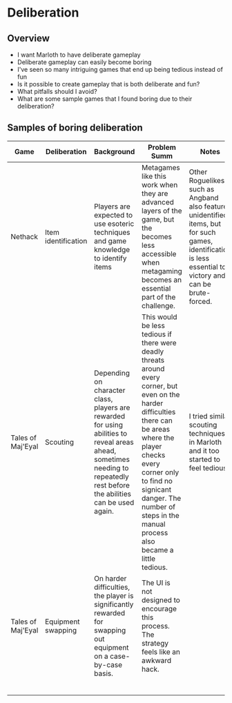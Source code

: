 # Deliberation

## Overview

* I want Marloth to have deliberate gameplay
* Deliberate gameplay can easily become boring
* I've seen so many intriguing games that end up being tedious instead of fun
* Is it possible to create gameplay that is both deliberate and fun?
* What pitfalls should I avoid?
* What are some sample games that I found boring due to their deliberation?

## Samples of boring deliberation

| Game              | Deliberation        | Background                                                   | Problem Summ                                                 | Notes                                                        | Takeaway                                                     |
| ----------------- | ------------------- | ------------------------------------------------------------ | ------------------------------------------------------------ | ------------------------------------------------------------ | ------------------------------------------------------------ |
| Nethack           | Item identification | Players are expected to use esoteric techniques and game knowledge to identify items | Metagames like this work when they are  advanced layers of the game, but the becomes less accessible when metagaming becomes an essential part of the challenge. | Other Roguelikes such as Angband also feature unidentified items, but for such games, identification is less essential to victory and can be brute-forced. | Restrict metagame to advanced challenges, not basic challenges. |
| Tales of Maj'Eyal | Scouting            | Depending on character class, players are rewarded for using abilities to reveal areas ahead, sometimes needing to repeatedly rest before the abilities can be used again. | This would be less tedious if there were deadly threats around every corner, but even on the harder difficulties there can be areas where the player checks every corner only to find no signicant danger.  The number of steps in the manual process also became a little tedious. | I tried similar scouting techniques in Marloth and it too started to feel tedious. | Avoid repetitive sequences of steps.  Avoid tasks that have a high chance of being unneccesary. |
| Tales of Maj'Eyal | Equipment swapping  | On harder difficulties, the player is significantly rewarded for swapping out equipment on a case-by-case basis. | The UI is not designed to encourage this process.  The strategy feels like an awkward hack. |                                                              | Any mode switching in the UI should be streamlined.  Avoid rewarding players for tedious activities. |
|                   |                     |                                                              |                                                              |                                                              |                                                              |
|                   |                     |                                                              |                                                              |                                                              |                                                              |
|                   |                     |                                                              |                                                              |                                                              |                                                              |
|                   |                     |                                                              |                                                              |                                                              |                                                              |
|                   |                     |                                                              |                                                              |                                                              |                                                              |
|                   |                     |                                                              |                                                              |                                                              |                                                              |


